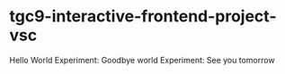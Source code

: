 # tgc9-interactive-frontend-project-vsc

Hello World
Experiment: Goodbye world
Experiment: See you tomorrow